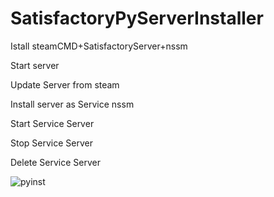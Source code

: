 # SatisfactoryPyServerInstaller

Istall steamCMD+SatisfactoryServer+nssm

Start server

Update Server from steam

Install server as Service nssm

Start Service Server

Stop Service Server

Delete Service Server

![pyinst](https://user-images.githubusercontent.com/106923482/172063002-81f2527f-4068-4c3a-959e-d5cd8259f4c7.png)
